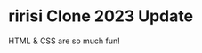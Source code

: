 # ririsi Clone 2023 Update

HTML & CSS are so much fun!

<!-- README 파일의 확장자는 markdown인 md로 설정해줘야한다.
markdown은 서식이 있는 문서를 작성하는거라 알고 있기!
README 파일은 모든 git repository가 가지고 있어야 되는 파일이다.-->

<!-- "#" 이 부호는 마크다운에서 제목을 만들때 사용 -->
